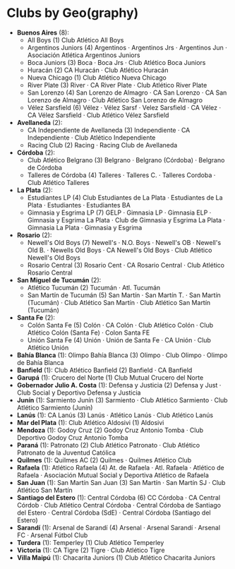 # Clubs by Geo(graphy)

- **Buenos Aires** (8): 
  - All Boys  (1) Club Atlético All Boys
  - Argentinos Juniors  (4) Argentinos · Argentinos Jrs · Argentinos Jun · Asociación Atlética Argentinos Juniors
  - Boca Juniors  (3) Boca · Boca Jrs · Club Atlético Boca Juniors
  - Huracán  (2) CA Huracán · Club Atlético Huracán
  - Nueva Chicago  (1) Club Atlético Nueva Chicago
  - River Plate  (3) River · CA River Plate · Club Atlético River Plate
  - San Lorenzo  (4) San Lorenzo de Almagro · CA San Lorenzo · CA San Lorenzo de Almagro · Club Atlético San Lorenzo de Almagro
  - Vélez Sarsfield  (6) Vélez · Vélez Sarsf · Velez Sarsfield · CA Vélez · CA Vélez Sarsfield · Club Atlético Vélez Sarsfield
- **Avellaneda** (2): 
  - CA Independiente de Avellaneda  (3) Independiente · CA Independiente · Club Atlético Independiente
  - Racing Club  (2) Racing · Racing Club de Avellaneda
- **Córdoba** (2): 
  - Club Atlético Belgrano  (3) Belgrano · Belgrano (Córdoba) · Belgrano de Córdoba
  - Talleres de Córdoba  (4) Talleres · Talleres C. · Talleres Cordoba · Club Atlético Talleres
- **La Plata** (2): 
  - Estudiantes LP  (4) Club Estudiantes de La Plata · Estudiantes de La Plata · Estudiantes · Estudiantes BA
  - Gimnasia y Esgrima LP  (7) GELP · Gimnasia LP · Gimnasia ELP · Gimnasia y Esgrima La Plata · Club de Gimnasia y Esgrima La Plata · Gimnasia La Plata · Gimnasia y Esgrima
- **Rosario** (2): 
  - Newell's Old Boys  (7) Newell's · N.O. Boys · Newell's OB · Newell's Old B. · Newells Old Boys · CA Newell's Old Boys · Club Atlético Newell's Old Boys
  - Rosario Central  (3) Rosario Cent · CA Rosario Central · Club Atlético Rosario Central
- **San Miguel de Tucumán** (2): 
  - Atlético Tucumán  (2) Tucumán · Atl. Tucumán
  - San Martín de Tucumán  (5) San Martín · San Martín T. · San Martín (Tucumán) · Club Atlético San Martín · Club Atlético San Martín (Tucumán)
- **Santa Fe** (2): 
  - Colón Santa Fe  (5) Colón · CA Colón · Club Atlético Colón · Club Atlético Colón (Santa Fe) · Colon Santa FE
  - Unión Santa Fe  (4) Unión · Unión de Santa Fe · CA Unión · Club Atlético Unión
- **Bahía Blanca** (1): Olimpo Bahía Blanca  (3) Olimpo · Club Olimpo · Olimpo de Bahía Blanca
- **Banfield** (1): Club Atlético Banfield  (2) Banfield · CA Banfield
- **Garupá** (1): Crucero del Norte  (1) Club Mutual Crucero del Norte
- **Gobernador Julio A. Costa** (1): Defensa y Justicia  (2) Defensa y Just · Club Social y Deportivo Defensa y Justicia
- **Junín** (1): Sarmiento Junín  (3) Sarmiento · Club Atlético Sarmiento · Club Atlético Sarmiento (Junín)
- **Lanús** (1): CA Lanús  (3) Lanús · Atlético Lanús · Club Atlético Lanús
- **Mar del Plata** (1): Club Atlético Aldosivi  (1) Aldosivi
- **Mendoza** (1): Godoy Cruz  (2) Godoy Cruz Antonio Tomba · Club Deportivo Godoy Cruz Antonio Tomba
- **Paraná** (1): Patronato  (2) Club Atlético Patronato · Club Atlético Patronato de la Juventud Católica
- **Quilmes** (1): Quilmes AC  (2) Quilmes · Quilmes Atlético Club
- **Rafaela** (1): Atlético Rafaela  (4) At. de Rafaela · Atl. Rafaela · Atlético de Rafaela · Asociación Mutual Social y Deportiva Atlético de Rafaela
- **San Juan** (1): San Martín San Juan  (3) San Martín · San Martín SJ · Club Atlético San Martín
- **Santiago del Estero** (1): Central Córdoba  (6) CC Córdoba · CA Central Córdob · Club Atlético Central Córdoba · Central Córdoba de Santiago del Estero · Central Córdoba (SdE) · Central Córdoba (Santiago del Estero)
- **Sarandí** (1): Arsenal de Sarandí  (4) Arsenal · Arsenal Sarandí · Arsenal FC · Arsenal Fútbol Club
- **Turdera** (1): Temperley  (1) Club Atlético Temperley
- **Victoria** (1): CA Tigre  (2) Tigre · Club Atlético Tigre
- **Villa Maipú** (1): Chacarita Juniors  (1) Club Atlético Chacarita Juniors


